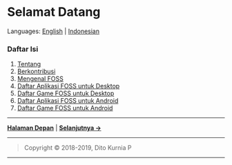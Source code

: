 # Selamat Datang
Languages: [English](https://github.com/ditokp/Tes_Repositori/blob/master/HOME.md) | [Indonesian](https://github.com/ditokp/Tes_Repositori/blob/master/README.md)

### Daftar Isi
1. [Tentang](https://github.com/ditokp/Tes_Repositori/blob/master/Tentang.md)
2. [Berkontribusi](https://github.com/ditokp/Tes_Repositori/blob/master/Berkontribusi.md)
3. [Mengenal FOSS](https://en.wikipedia.org/wiki/Free_and_open-source_software)
4. [Daftar Aplikasi FOSS untuk Desktop](https://github.com/ditokp/Tes_Repositori/blob/master/Daftar-Aplikasi-FOSS-Desktop.md)
5. [Daftar Game FOSS untuk Desktop](https://github.com/ditokp/Tes_Repositori/blob/master/Daftar-Game-FOSS-Desktop.md)
6. [Daftar Aplikasi FOSS untuk Android](https://github.com/ditokp/Tes_Repositori/blob/master/Daftar-Aplikasi-FOSS-Android.md)
7. [Daftar Game FOSS untuk Android](https://github.com/ditokp/Tes_Repositori/blob/master/Daftar-Game-FOSS-Android.md)

____________________________________________________________________________________________________________________
[**Halaman Depan**](https://github.com/ditokp/Tes_Repositori/blob/master/README.md) | [**Selanjutnya ->**](https://github.com/ditokp/Tes_Repositori/blob/master/Tentang.md)

____________________________________________________________________________________________________________________
> Copyright © 2018-2019, Dito Kurnia P
____________________________________________________________________________________________________________________

